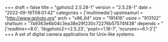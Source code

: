 +++
draft = false
title = "gphoto2 2.5.28-1"
version = "2.5.28-1"
date = "2022-09-19T08:01:42"
categories = ['multimedia']
upstreamurl = "http://www.gphoto.org"
arch = "x86_64"
size = "191416"
usize = "913102"
sha1sum = "7a9363e6b04c3ea38e29f230c72276b57574f438"
depends = "['readline>=8.0', 'libgphoto2>=2.5.23', 'popt>=1.16-7', 'ncurses>=6.1-2']"
+++
A set of digital camera applications for Unix-like systems.